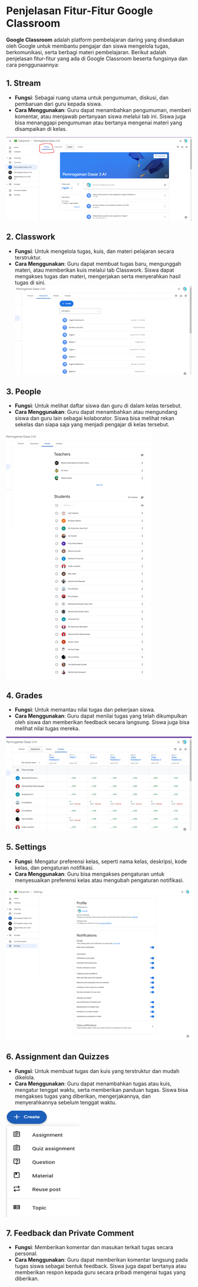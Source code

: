 # Penjelasan Fitur-Fitur Google Classroom

**Google Classroom** adalah platform pembelajaran daring yang disediakan oleh Google untuk membantu pengajar dan siswa mengelola tugas, berkomunikasi, serta berbagi materi pembelajaran. Berikut adalah penjelasan fitur-fitur yang ada di Google Classroom beserta fungsinya dan cara penggunaannya:

## 1. Stream
- **Fungsi**: Sebagai ruang utama untuk pengumuman, diskusi, dan pembaruan dari guru kepada siswa.
- **Cara Menggunakan**: Guru dapat menambahkan pengumuman, memberi komentar, atau menjawab pertanyaan siswa melalui tab ini. Siswa juga bisa menanggapi pengumuman atau bertanya mengenai materi yang disampaikan di kelas.
  
![classroom](img//stream.png)

## 2. Classwork
- **Fungsi**: Untuk mengelola tugas, kuis, dan materi pelajaran secara terstruktur.
- **Cara Menggunakan**: Guru dapat membuat tugas baru, mengunggah materi, atau memberikan kuis melalui tab Classwork. Siswa dapat mengakses tugas dan materi, mengerjakan serta menyerahkan hasil tugas di sini.
![classroom](img//classwork.png)

## 3. People
- **Fungsi**: Untuk melihat daftar siswa dan guru di dalam kelas tersebut.
- **Cara Menggunakan**: Guru dapat menambahkan atau mengundang siswa dan guru lain sebagai kolaborator. Siswa bisa melihat rekan sekelas dan siapa saja yang menjadi pengajar di kelas tersebut.
  
![classroom](img//people.png)

## 4. Grades
- **Fungsi**: Untuk memantau nilai tugas dan pekerjaan siswa.
- **Cara Menggunakan**: Guru dapat menilai tugas yang telah dikumpulkan oleh siswa dan memberikan feedback secara langsung. Siswa juga bisa melihat nilai tugas mereka.
  
![classroom](img//grades.png)

## 5. Settings
- **Fungsi**: Mengatur preferensi kelas, seperti nama kelas, deskripsi, kode kelas, dan pengaturan notifikasi.
- **Cara Menggunakan**: Guru bisa mengakses pengaturan untuk menyesuaikan preferensi kelas atau mengubah pengaturan notifikasi.
  
![classroom](img//settings.png)

## 6. Assignment dan Quizzes
- **Fungsi**: Untuk membuat tugas dan kuis yang terstruktur dan mudah dikelola.
- **Cara Menggunakan**: Guru dapat menambahkan tugas atau kuis, mengatur tenggat waktu, serta memberikan panduan tugas. Siswa bisa mengakses tugas yang diberikan, mengerjakannya, dan menyerahkannya sebelum tenggat waktu.
  
![classroom](img//assigment.png)

## 7. Feedback dan Private Comment
- **Fungsi**: Memberikan komentar dan masukan terkait tugas secara personal.
- **Cara Menggunakan**: Guru dapat memberikan komentar langsung pada tugas siswa sebagai bentuk feedback. Siswa juga dapat bertanya atau memberikan respon kepada guru secara pribadi mengenai tugas yang diberikan.
